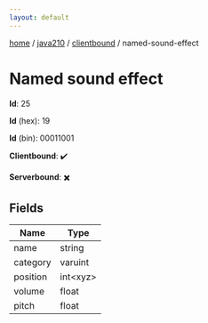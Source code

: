 ```yaml
---
layout: default
---
```


[home](/)  /  [java210](/protocol/java210)  /  [clientbound](/protocol/java210/clientbound)  /  named-sound-effect

# Named sound effect

**Id**: 25

**Id** (hex): 19

**Id** (bin): 00011001

**Clientbound**: ✔️

**Serverbound**: ✖️

## Fields

Name | Type
---|---
name | string
category | varuint
position | int&lt;xyz&gt;
volume | float
pitch | float
